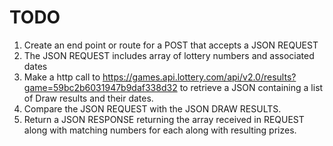 # TODO

1. Create an end point or route for a POST that accepts a JSON REQUEST
2. The JSON REQUEST includes array of lottery numbers and associated dates
3. Make a http call to https://games.api.lottery.com/api/v2.0/results?game=59bc2b6031947b9daf338d32 to retrieve a JSON containing a list of Draw results and their dates.
4. Compare the JSON REQUEST with the JSON DRAW RESULTS.
5. Return a JSON RESPONSE returning the array received in REQUEST along with matching numbers for each along with resulting prizes.
